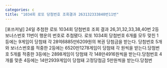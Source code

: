 ```yaml
---
categories: c
title: "1034회 로또 당첨번호 조회결과 263132333840번11번"
---
```

[포쓰저널] 24일 추첨한 로또 1034회 당첨번호 조회 결과 26,31,32,33,38,40번 2등보너스번호 11번이 행운의 번호로 추첨됐다. 로또 1034회 당첨번호 6개를 모두 맞친 1등에는 9게임이 당첨돼 각 28억6885만6209원의 복권 당첨금을 받는다. 당첨번호 5개와 보너스번호를 적중한 2등에는 6520만1278게임이 당첨돼 각 원씩을 받는다.당첨번호 5개를 적중한 3등에는 2898게임이 당첨돼 각 148만4916원씩을 받는다.당첨번호 4개를 맞춘 4등에는 14만2939게임이 당첨돼 고정당첨금 5만원씩을 받는다.당첨번